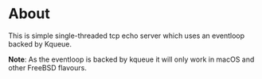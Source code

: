 # About
This is simple single-threaded tcp echo server which uses an eventloop backed by Kqueue.

**Note**: As the eventloop is backed by kqueue it will only work in macOS and other FreeBSD flavours.
